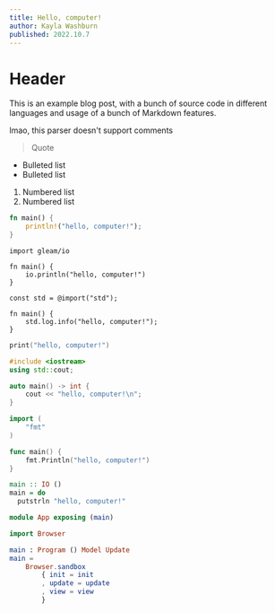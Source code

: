 ```yaml
---
title: Hello, computer!
author: Kayla Washburn
published: 2022.10.7
---
```


# Header

This is an example blog post, with a bunch of source code in different languages
and usage of a bunch of Markdown features.

lmao, this parser doesn't support comments

<!--
<details>
<summary>August is nice</summary>
<p>Soft puppy</p>
</details>
-->

> Quote

- Bulleted list
- Bulleted list

1. Numbered list
1. Numbered list

```rust
fn main() {
	println!("hello, computer!");
}
```

```gleam
import gleam/io

fn main() {
	io.println("hello, computer!")
}
```

```zig
const std = @import("std");

fn main() {
	std.log.info("hello, computer!");
}
```

```swift
print("hello, computer!")
```

```cpp
#include <iostream>
using std::cout;

auto main() -> int {
	cout << "hello, computer!\n";
}
```

```go
import (
	"fmt"
)

func main() {
	fmt.Println("hello, computer!")
}
```

```haskell
main :: IO ()
main = do
  putstrln "hello, computer!"
```

```elm
module App exposing (main)

import Browser

main : Program () Model Update
main =
    Browser.sandbox
        { init = init
        , update = update
        , view = view
        }
```
